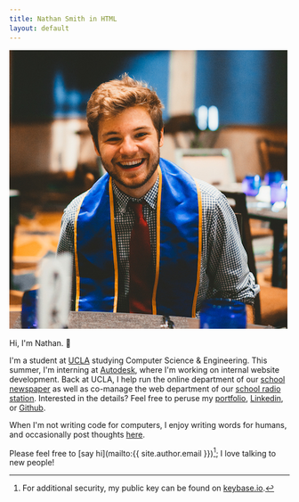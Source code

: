 ```yaml
---
title: Nathan Smith in HTML
layout: default
---
```

<img class="nathan" src="images/nathan.jpg" alt="Nathan Smith as a JPEG" title="Despite the sash, I'm actually not graduating anytime soon.">

Hi, I'm Nathan. 👋

I'm a student at [UCLA](http://www.ucla.edu) studying Computer Science & Engineering. This summer, I'm interning at [Autodesk](https://www.autodesk.com), where I'm working on internal website development. Back at UCLA, I help run the online department of our [school newspaper](http://dailybruin.com) as well as co-manage the web department of our [school radio station](https://uclaradio.com). Interested in the details? Feel free to peruse my [portfolio](/portfolio), [Linkedin](https://www.linkedin.com/in/nathanmatthewsmith), or [Github](https://github.com/nathunsmitty).

When I'm not writing code for computers, I enjoy writing words for humans, and occasionally post thoughts [here](/posts).

Please feel free to [say hi](mailto:{{ site.author.email }})[^keybase]; I love talking to new people!

[^keybase]: For additional security, my public key can be found on [keybase.io](https://keybase.io/nathunsmitty).
